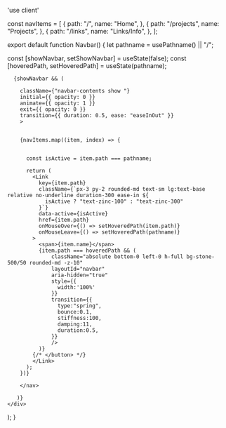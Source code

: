 'use client'

const navItems = [
  {
    path: "/",
    name: "Home",
  },
  {
    path: "/projects",
    name: "Projects",
  },
  {
    path: "/links",
    name: "Links/Info",
  },
];

export default function Navbar() {
  let pathname = usePathname() || "/";

  const [showNavbar, setShowNavbar] = useState(false);
  const [hoveredPath, setHoveredPath] = useState(pathname);
      
      {showNavbar && (
      
        className={"navbar-contents show "} 
        initial={{ opacity: 0 }}
        animate={{ opacity: 1 }}
        exit={{ opacity: 0 }}
        transition={{ duration: 0.5, ease: "easeInOut" }}
        >
   
      
        {navItems.map((item, index) => {
         
         
          const isActive = item.path === pathname;

          return (
            <Link
              key={item.path}
              className={`px-3 py-2 rounded-md text-sm lg:text-base relative no-underline duration-300 ease-in ${
                isActive ? "text-zinc-100" : "text-zinc-300"
              }`}
              data-active={isActive}
              href={item.path}
              onMouseOver={() => setHoveredPath(item.path)}
              onMouseLeave={() => setHoveredPath(pathname)}
            >
              <span>{item.name}</span>
              {item.path === hoveredPath && (
                  className="absolute bottom-0 left-0 h-full bg-stone-500/50 rounded-md -z-10"
                  layoutId="navbar"
                  aria-hidden="true"
                  style={{
                    width:'100%'
                  }}
                  transition={{
                    type:"spring",
                    bounce:0.1,
                    stiffness:100,
                    damping:11,
                    duration:0.5,
                  }}
                  />
              )}
            {/* </button> */}
            </Link>
          );
        })}

        </nav>

       )}
    </div>
  );
}